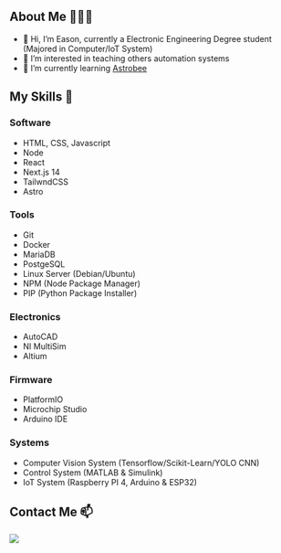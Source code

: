 ## About Me 👨🏻‍💻

- 👋 Hi, I’m Eason, currently a Electronic Engineering Degree student (Majored in Computer/IoT System)
- 👀 I’m interested in teaching others automation systems
- 🌱 I’m currently learning [Astrobee](https://github.com/nasa/astrobee)

## My Skills 🤹

### Software
- HTML, CSS, Javascript
- Node
- React
- Next.js 14
- TailwndCSS
- Astro

### Tools
- Git
- Docker
- MariaDB
- PostgeSQL
- Linux Server (Debian/Ubuntu)
- NPM (Node Package Manager)
- PIP (Python Package Installer)

### Electronics 
- AutoCAD
- NI MultiSim
- Altium

### Firmware
- PlatformIO
- Microchip Studio
- Arduino IDE

### Systems
- Computer Vision System (Tensorflow/Scikit-Learn/YOLO CNN)
- Control System (MATLAB & Simulink)
- IoT System (Raspberry PI 4, Arduino & ESP32)

## Contact Me 📫
[<img src="https://upload.wikimedia.org/wikipedia/commons/f/f8/LinkedIn_icon_circle.svg" />](https://www.linkedin.com/in/dev-easton-kok-ab280b294/)
